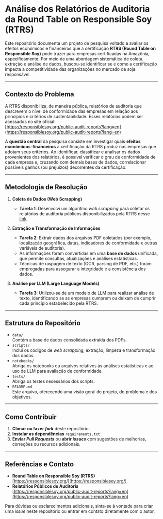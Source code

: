# Análise dos Relatórios de Auditoria da Round Table on Responsible Soy (RTRS)

Este repositório documenta um projeto de pesquisa voltado a avaliar os efeitos econômicos e financeiros que a certificação **RTRS (Round Table on Responsible Soy)** pode trazer para empresas certificadas na Amazônia, especificamente. Por meio de uma abordagem sistemática de coleta, extração e análise de dados, buscou-se identificar se e como a certificação impacta a competitividade das organizações no mercado de soja responsável.

---

## Contexto do Problema

A RTRS disponibiliza, de maneira pública, relatórios de auditoria que descrevem o nível de conformidade das empresas em relação aos princípios e critérios de sustentabilidade. Esses relatórios podem ser acessados no site oficial:  
[https://responsiblesoy.org/public-audit-reports?lang=en](https://responsiblesoy.org/public-audit-reports?lang=en)

A **questão central** da pesquisa consiste em investigar quais **efeitos econômicos-financeiros** a certificação da RTRS produz nas empresas que adotam seus critérios. Ao identificar, classificar e analisar os dados provenientes dos relatórios, é possível verificar o grau de conformidade de cada empresa e, cruzando com demais bases de dados, correlacionar possíveis ganhos (ou prejuízos) decorrentes da certificação.

---

## Metodologia de Resolução

1. **Coleta de Dados (Web Scrapping)**  
   - **Tarefa 1**: Desenvolvi um algoritmo *web scrapping* para coletar os relatórios de auditoria públicos disponibilizados pela RTRS nesse [link](https://github.com/cleytoncandeira/msc_thesis_naea_ufpa/tree/main/scripts/data_scrapping).  

2. **Extração e Transformação de Informações**  
   - **Tarefa 2**: Extrair dados dos arquivos PDF coletados (por exemplo, localização geográfica, datas, indicadores de conformidade e outras variáveis de auditoria).  
   - As informações foram convertidas em uma **base de dados** unificada, que permite consultas, atualizações e análises estatísticas.  
   - Técnicas de raspagem de texto (OCR, parsing de PDF, etc.) foram empregadas para assegurar a integridade e a consistência dos dados.

3. **Análise por LLM (Large Language Models)**  
   - **Tarefa 3**: Utilizou-se de um modelo de LLM para realizar análise de texto, identificando se as empresas cumprem ou deixam de cumprir cada princípio estabelecido pela RTRS.  

---

## Estrutura do Repositório

- `data/`  
  Contém a base de dados consolidada extraída dos PDFs.  
- `scripts/`  
  Inclui os códigos de *web scrapping*, extração, limpeza e transformação dos dados.  
- `notebooks/`  
  Abriga os notebooks ou arquivos relativos às análises estatísticas e ao uso de LLM para avaliação de conformidade.
- `tests/`  
  Abriga os testes necessários dos scripts.
- `README.md`  
  Este arquivo, oferecendo uma visão geral do projeto, do problema e dos objetivos.

---

## Como Contribuir

1. **Clonar ou fazer *fork*** deste repositório.  
2. **Instalar as dependências** `requirements.txt`
3. **Enviar *Pull Requests*** ou **abrir *issues*** com sugestões de melhorias, correções ou recursos adicionais.  

---

## Referências e Contato

- **Round Table on Responsible Soy (RTRS)**  
  [https://responsiblesoy.org/](https://responsiblesoy.org/)
- **Relatórios Públicos de Auditoria**  
  [https://responsiblesoy.org/public-audit-reports?lang=en](https://responsiblesoy.org/public-audit-reports?lang=en)

Para dúvidas ou esclarecimentos adicionais, sinta-se à vontade para criar uma *issue* neste repositório ou entrar em contato diretamente com o autor.  
